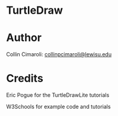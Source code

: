 # TurtleDraw
# Author
Collin Cimaroli: collinpcimaroli@lewisu.edu
# Credits
Eric Pogue for the TurtleDrawLite tutorials

W3Schools for example code and tutorials
